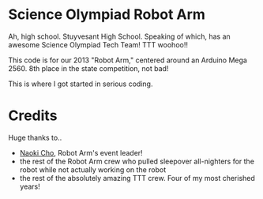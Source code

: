 Science Olympiad Robot Arm
================

Ah, high school. Stuyvesant High School.
Speaking of which, has an awesome Science Olympiad Tech Team! TTT woohoo!!

This code is for our 2013 "Robot Arm," centered around an Arduino Mega 2560. 8th place in the state competition, not bad!

This is where I got started in serious coding.

Credits
================
Huge thanks to..
- <a href="https://github.com/NaokiCho">Naoki Cho</a>, Robot Arm's event leader!
- the rest of the Robot Arm crew who pulled sleepover all-nighters for the robot while not actually working on the robot
- the rest of the absolutely amazing TTT crew. Four of my most cherished years!
